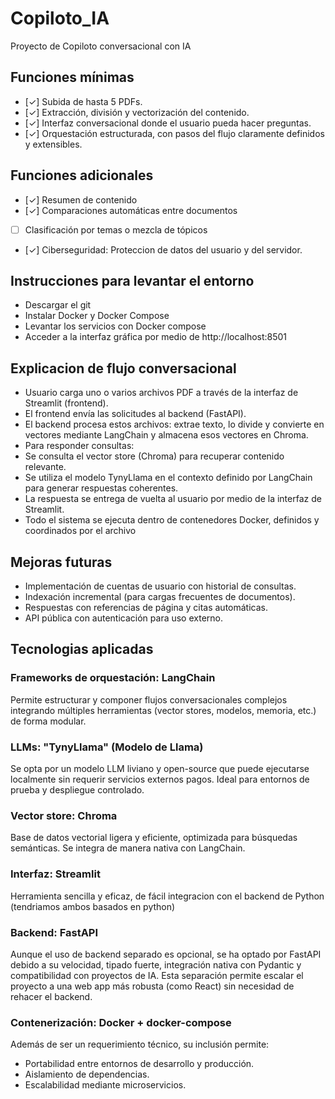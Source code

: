 # Copiloto_IA
Proyecto de Copiloto conversacional con IA

## Funciones mínimas
- [✓] Subida de hasta 5 PDFs.
- [✓] Extracción, división y vectorización del contenido.
- [✓] Interfaz conversacional donde el usuario pueda hacer preguntas.
- [✓] Orquestación estructurada, con pasos del flujo claramente definidos y extensibles.

## Funciones adicionales

- [✓] Resumen de contenido
- [✓] Comparaciones automáticas entre documentos
- [ ] Clasificación por temas o mezcla de tópicos
- [✓] Ciberseguridad: Proteccion de datos del usuario y del servidor.

## Instrucciones para levantar el entorno
- Descargar el git
- Instalar Docker y Docker Compose
- Levantar los servicios con Docker compose
- Acceder a la interfaz gráfica por medio de http://localhost:8501

## Explicacion de flujo conversacional
- Usuario carga uno o varios archivos PDF a través de la interfaz de Streamlit (frontend).
- El frontend envía las solicitudes al backend (FastAPI).
- El backend procesa estos archivos: extrae texto, lo divide y convierte en vectores mediante LangChain y almacena esos vectores en Chroma.
- Para responder consultas:
- Se consulta el vector store (Chroma) para recuperar contenido relevante.
- Se utiliza el modelo TynyLlama en el contexto definido por LangChain para generar respuestas coherentes.
- La respuesta se entrega de vuelta al usuario por medio de la interfaz de Streamlit.
- Todo el sistema se ejecuta dentro de contenedores Docker, definidos y coordinados por el archivo

## Mejoras futuras
- Implementación de cuentas de usuario con historial de consultas.
- Indexación incremental (para cargas frecuentes de documentos).
- Respuestas con referencias de página y citas automáticas.
- API pública con autenticación para uso externo.

## Tecnologias aplicadas 

### Frameworks de orquestación: LangChain
Permite estructurar y componer flujos conversacionales complejos integrando múltiples herramientas (vector stores, modelos, memoria, etc.) de forma modular.

### LLMs: "TynyLlama" (Modelo de Llama)
Se opta por un modelo LLM liviano y open-source que puede ejecutarse localmente sin requerir servicios externos pagos. Ideal para entornos de prueba y despliegue controlado.

### Vector store: Chroma
Base de datos vectorial ligera y eficiente, optimizada para búsquedas semánticas. Se integra de manera nativa con LangChain.

### Interfaz: Streamlit
Herramienta sencilla y eficaz, de fácil integracion con el backend de Python (tendriamos ambos basados en python)

### Backend: FastAPI
Aunque el uso de backend separado es opcional, se ha optado por FastAPI debido a su velocidad, tipado fuerte, integración nativa con Pydantic y compatibilidad con proyectos de IA. 
Esta separación permite escalar el proyecto a una web app más robusta (como React) sin necesidad de rehacer el backend.

### Contenerización: Docker + docker-compose
Además de ser un requerimiento técnico, su inclusión permite:
- Portabilidad entre entornos de desarrollo y producción.
- Aislamiento de dependencias.
- Escalabilidad mediante microservicios.